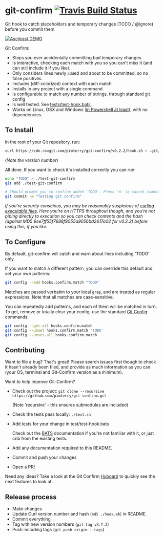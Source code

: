 # git-confirm [![Travis Build Status](https://img.shields.io/travis/pimterry/git-confirm.svg)](https://travis-ci.org/pimterry/git-confirm)
Git hook to catch placeholders and temporary changes (TODO / @ignore) before you commit them.

[![Asciicast DEMO](asciicast.gif)](https://asciinema.org/a/dc7dr433caze9f8p65bitqs77?speed=2&autoplay=1)

Git Confirm:

* Stops you ever accidentally committing bad temporary changes.
* Is interactive, checking each match with you so you can't miss it (and can still include it if you like).
* Only considers lines newly `add`ed and about to be committed, so no false positives.
* Includes (diff-colorized) context with each match
* Installs in any project with a single command
* Is configurable to match any number of strings, through standard git config
* Is well tested. See [tests/test-hook.bats](https://github.com/pimterry/git-confirm/blob/master/test/test-hook.bats#L40-L9999).
* Works on Linux, OSX and Windows ([in Powershell at least](https://twitter.com/afnpires/status/768403583263973376)), with no dependencies.

## To Install
In the root of your Git repository, run:

```bash
curl https://cdn.rawgit.com/pimterry/git-confirm/v0.2.2/hook.sh > .git/hooks/pre-commit && chmod +x .git/hooks/pre-commit
```
(*Note the version number*)

All done. If you want to check it's installed correctly you can run:

```bash
echo "TODO" > ./test-git-confirm
git add ./test-git-confirm

# Should prompt you to confirm added 'TODO'. Press 'n' to cancel commit.
git commit -m "Testing git confirm"
```

*If you're security conscious, you may be reasonably suspicious of
[curling executable files](https://www.seancassidy.me/dont-pipe-to-your-shell.html).
Here you're on HTTPS throughout though, and you're not piping directly to execution so you can
check contents and the hash (against MD5 9ee7ff55f7688f9055a9056bd2617a02 for v0.2.2) before using this, if you like.*

## To Configure

By default, git-confirm will catch and warn about lines including 'TODO' only.

If you want to match a different pattern, you can override this default and set your own patterns:

```bash
git config --add hooks.confirm.match "TODO"
```

Matches are passed verbatim to your local `grep`, and are treated as regular expressions. Note that all matches are case-sensitive.

You can repeatedly add patterns, and each of them will be matched in turn. To get, remove or totally
clear your config, use the standard [Git Config](https://git-scm.com/docs/git-config) commands:

```bash
git config --get-all hooks.confirm.match
git config --unset hooks.confirm.match 'TODO'
git config --unset-all hooks.confirm.match
```

## Contributing
Want to file a bug? That's great! Please search issues first though to check it hasn't already been filed, and provide as much information as you can (your OS, terminal and Git-Confirm version as a minimum).

Want to help improve Git-Confirm?

* Check out the project:
  `git clone --recursive https://github.com/pimterry/git-confirm.git`

  (Note 'recursive' - this ensures submodules are included)
* Check the tests pass locally: `./test.sh`
* Add tests for your change in test/test-hook.bats

  Check out the [BATS](https://github.com/sstephenson/bats) documentation if you're not familiar with it, or just crib from the existing tests.
* Add any documentation required to this README.
* Commit and push your changes
* Open a PR!

Need any ideas? Take a look at the Git Confirm [Huboard](https://huboard.com/pimterry/git-confirm#/) to quickly see the next features to look at.

## Release process

* Make changes
* Update Curl version number and hash (`md5 ./hook.sh`) in README.
* Commit everything
* Tag with new version numbers (`git tag vX.Y.Z`)
* Push including tags (`git push origin --tags`)
